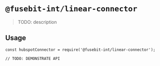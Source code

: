 # `@fusebit-int/linear-connector`

> TODO: description

## Usage

```
const hubspotConnector = require('@fusebit-int/linear-connector');

// TODO: DEMONSTRATE API
```
